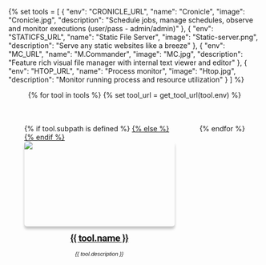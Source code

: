 <style>
/* These styles apply only to this page! */
  .md-content__button {
    display: none;
  }
  .md-sidebar--secondary{
    display: none !important;
  }
  .md-typeset h1 {
      line-height: 0;
      margin: 0;
      margin-left: -9999px;
  }
  .quickstart-wrapper {
    min-width: 300px;
    display: flex;
    flex-wrap: wrap;
    justify-content: center;
    padding-left: -50px;
    column-gap: 50px;
    row-gap: 50px;
  }
  .quickstart-wrapper > div {
    flex: 300px;
    max-width: 300px;
  }
  .tool-img{
    box-shadow: rgba(0, 0, 0, 0.24) 0px 5px 5px;
    border-radius: 5px;
    min-width: 300px;
    max-width: 300px;
    max-height: 170px;
    min-height: 170px;
  }
  .tool-caption{
    font-family:  Roboto, Helvetica, sans-serif;
    text-align: center;
    margin-top: 10px;
    font-size:  1.2rem;
    font-weight: bold;

    /* font-size: 1.25em;
    font-weight: 400; */
    letter-spacing: -.02em;
    line-height: 1.5;
  }
  .tool-description{
    font-family:  Helvetica, sans-serif;
    text-align: center;
    margin-top: 10px;
    font-size:  0.7rem;
    font-style: oblique;
    /* font-weight: bold; */
  }
</style>


{% 
    set tools = [
        {
            "env": "CRONICLE_URL",
            "name": "Cronicle",
            "image": "Cronicle.jpg",
            "description": "Schedule jobs, manage schedules, observe and monitor executions (user/pass - admin/admin)"
        },
        {
            "env": "STATICFS_URL",
            "name": "Static File Server",
            "image": "Static-server.png",
            "description": "Serve any static websites like a breeze"
        },
        {
            "env": "MC_URL",
            "name": "M.Commander",
            "image": "MC.jpg",
            "description": "Feature rich visual file manager with internal text viewer and editor" 
        },
        {
            "env": "HTOP_URL",
            "name": "Process monitor",
            "image": "Htop.jpg",
            "description": "Monitor running process and resource utilization"
        }
        ] 
%}


<div class="quickstart-wrapper">
  {% for tool in tools %}
    {% set tool_url = get_tool_url(tool.env) %}
    <div>
        {% if tool.subpath is defined %}
            <a href="{{ tool_url }}/{{ tool.subpath }}" target="_blank" rel="noopener noreferrer">
        {% else %}
            <a href="{{ tool_url }}" target="_blank" rel="noopener noreferrer">
        {% endif %}
            <img src="{{ tool.image }}" class="tool-img"/>
        </a>
        <a href="{{ tool_url }}">
            <div class="tool-caption">{{ tool.name }}</div>
        </a>
        <div class="tool-description">{{ tool.description }}</div>
    </div>
  {% endfor %}
</div>





